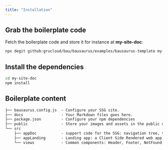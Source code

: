 ```yaml
---
title: "Installation"
---
```


## Grab the boilerplate code

Fetch the boilerplate code and store it for instance at **my-site-doc**:

```sh
npx degit github:grucloud/bau/bausaurus/examples/bausaurus-template my-site-doc
```

## Install the dependencies

```sh
cd my-site-doc
npm install
```

## Boilerplate content

```txt
├── bausaurus.config.js  - Configure your SSG site.
├── docs                 - Your Markdown files goes here.
├── package.json         - Configure your npm dependencies
├── public               - Store your images and assets in the public directory.
└── src
    ├── appDoc           - support code for the SSG: navigation tree, table of content, breadcrumbs etc ...
    ├── appLanding       - Landing app: a Client Side Rendered web app for your landing page.
    └── views            - Common components: Header, Footer, NotFound
```
